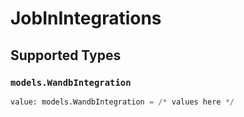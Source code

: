 # JobInIntegrations


## Supported Types

### `models.WandbIntegration`

```python
value: models.WandbIntegration = /* values here */
```


